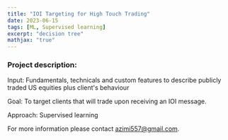 ```yaml
---
title: "IOI Targeting for High Touch Trading"
date: 2023-06-15
tags: [ML, Supervised learning]
excerpt: "decision tree"
mathjax: "true"
---
```

### Project description:
Input: Fundamentals, technicals and custom features to describe publicly traded US equities plus client's behaviour    

Goal:  To target clients that will trade upon receiving an IOI message.

Approach: Supervised learning  

For more information please contact azimi557@gmail.com.
